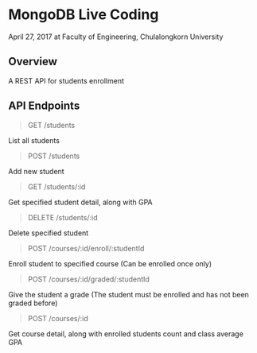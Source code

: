 # MongoDB Live Coding
April 27, 2017 at Faculty of Engineering, Chulalongkorn University

## Overview
A REST API for students enrollment

## API Endpoints
> GET /students

List all students

> POST /students

Add new student

> GET /students/:id

Get specified student detail, along with GPA

> DELETE /students/:id

Delete specified student

> POST /courses/:id/enroll/:studentId

Enroll student to specified course (Can be enrolled once only)

> POST /courses/:id/graded/:studentId

Give the student a grade (The student must be enrolled and has not been graded before)

> POST /courses/:id

Get course detail, along with enrolled students count and class average GPA